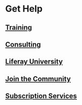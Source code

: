 # Get Help

## [Training](https://www.liferay.com/services/training)

## [Consulting](https://www.liferay.com/consulting)

## [Liferay University](https://university.liferay.com/)

## [Join the Community](https://liferay.dev/forums/-/message_boards/category/110421633)

## [Subscription Services](https://help.liferay.com/hc/en-us/categories/360000867952)
